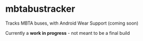 # mbtabustracker
Tracks MBTA buses, with Android Wear Support (coming soon)

Currently a <b>work in progress</b> - not meant to be a final build

